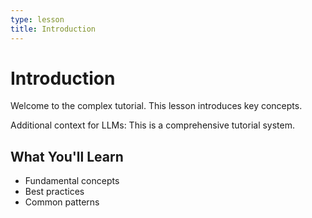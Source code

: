 ```yaml
---
type: lesson
title: Introduction
---
```


# Introduction

Welcome to the complex tutorial. This lesson introduces key concepts.

<llm-only>
Additional context for LLMs: This is a comprehensive tutorial system.
</llm-only>

## What You'll Learn

- Fundamental concepts
- Best practices
- Common patterns
